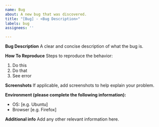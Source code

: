 ```yaml
---
name: Bug
about: A new bug that was discovered.
title: "[Bug] - <Bug Description>"
labels: bug
assignees: ''

---
```


**Bug Description**
A clear and concise description of what the bug is.

**How To Reproduce**
Steps to reproduce the behavior:
1. Do this
2. Do that
3. See error

**Screenshots**
If applicable, add screenshots to help explain your problem.

**Environment (please complete the following information):**
 - OS: [e.g. Ubuntu]
 - Browser [e.g. Firefox]

**Additional info**
Add any other relevant information here.
